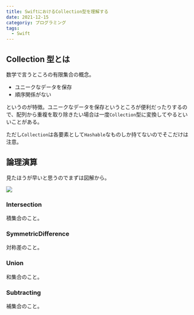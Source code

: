 ```yaml
---
title: SwiftにおけるCollection型を理解する
date: 2021-12-15
categoriy: プログラミング
tags:
  - Swift
---
```


## Collection 型とは

数学で言うところの有限集合の概念。

- ユニークなデータを保存
- 順序関係がない

というのが特徴。ユニークなデータを保存というところが便利だったりするので、配列から重複を取り除きたい場合は一度`Collection`型に変換してやるといいことがある。

ただし`Collection`は各要素として`Hashable`なものしか持てないのでそこだけは注意。

## 論理演算

見たほうが早いと思うのでまずは図解から。

![](https://docs.swift.org/swift-book/_images/setVennDiagram_2x.png)

### Intersection

積集合のこと。

### SymmetricDifference

対称差のこと。

### Union

和集合のこと。

### Subtracting

補集合のこと。
